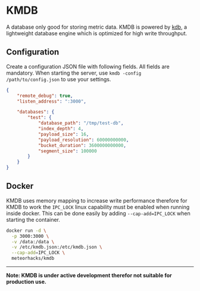 # KMDB
A database only good for storing metric data. KMDB is powered by [kdb](https://github.com/meteorhacks/kdb), a lightweight database engine which is optimized for high write throughput.


## Configuration

Create a configuration JSON file with following fields. All fields are mandatory. When starting the server, use `kmdb -config /path/to/config.json` to use your settings.

```json
{
    "remote_debug": true,
    "listen_address": ":3000",

    "databases": {
        "test": {
            "database_path": "/tmp/test-db",
            "index_depth": 4,
            "payload_size": 16,
            "payload_resolution": 60000000000,
            "bucket_duration": 3600000000000,
            "segment_size": 100000
        }
    }
}
```

## Docker

KMDB uses memory mapping to increase write performance therefore for KMDB to work the `IPC_LOCK` linux capability must be enabled when running inside docker. This can be done easily by adding `--cap-add=IPC_LOCK` when starting the container.

```bash
docker run -d \
  -p 3000:3000 \
  -v /data:/data \
  -v /etc/kmdb.json:/etc/kmdb.json \
  --cap-add=IPC_LOCK \
  meteorhacks/kmdb
```

***

**Note: KMDB is under active development therefor not suitable for production use.**
